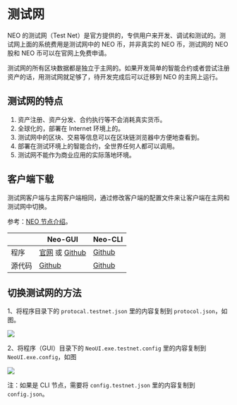 # 测试网

NEO 的测试网（Test Net）是官方提供的，专供用户来开发、调试和测试的。测试网上面的系统费用是测试网中的 NEO 币，并非真实的 NEO 币，测试网的 NEO 股和 NEO 币可以在官网上免费申请。

测试网的所有区块数据都是独立于主网的。如果开发简单的智能合约或者尝试注册资产的话，用测试网就足够了，待开发完成后可以迁移到 NEO 的主网上运行。

## 测试网的特点

1. 资产注册、资产分发、合约执行等不会消耗真实货币。
2. 全球化的，部署在 Internet 环境上的。
3. 测试网中的区块、交易等信息可以在区块链浏览器中方便地查看到。
4. 部署在测试环境上的智能合约，全世界任何人都可以调用。
5. 测试网不能作为商业应用的实际落地环境。

## 客户端下载

测试网客户端与主网客户端相同，通过修改客户端的配置文件来让客户端在主网和测试网中切换。

参考：[NEO 节点介绍](introduction.md)。

|      | Neo-GUI                        | Neo-CLI                        |
| ---- | ---------------------------------------- | ---------------------------------------- |
| 程序   | [官网](https://www.neo.org/download) 或 [Github](https://github.com/neo-project/neo-gui/releases) | [Github](https://github.com/neo-project/neo-gui/releases) |
| 源代码  | [Github](https://github.com/neo-project/neo-gui) | [Github](https://github.com/neo-project/neo-gui) |

## 切换测试网的方法

1、将程序目录下的 `protocal.testnet.json` 里的内容复制到 `protocol.json`，如图。

![](~/images/2017-06-08_14-16-35.png)

2、将程序（GUI）目录下的 `NeoUI.exe.testnet.config` 里的内容复制到 `NeoUI.exe.config`，如图

![](~/images/2017-06-08_14-16-12.png)

注：如果是 CLI 节点，需要将 `config.testnet.json` 里的内容复制到 `config.json`。




